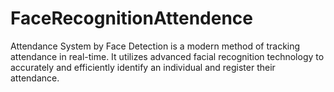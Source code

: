 # FaceRecognitionAttendence
Attendance System by Face Detection is a modern method of tracking attendance in real-time. It utilizes advanced facial recognition technology to accurately and efficiently identify an individual and register their attendance.
